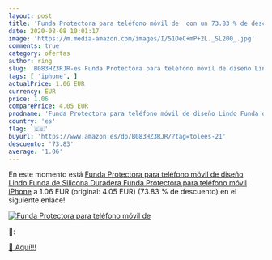 ```yaml
---
layout: post
title: 'Funda Protectora para teléfono móvil de  con un 73.83 % de descuento'
date: 2020-08-08 10:01:17
image: 'https://m.media-amazon.com/images/I/51OeC+mP+2L._SL200_.jpg'
comments: true
category: ofertas
author: ring
slug: 'B083HZ3RJR-es Funda Protectora para teléfono móvil de diseño Lindo Funda...'
tags: [ 'iphone', ]
actualPrice: 1.06 EUR
currency: EUR
price: 1.06
comparePrice: 4.05 EUR
prodname: 'Funda Protectora para teléfono móvil de diseño Lindo Funda de Silicona Duradera Funda Protectora para teléfono móvil iPhone'
country: 'es'
flag: '🇪🇸'
buyurl: 'https://www.amazon.es/dp/B083HZ3RJR/?tag=tolees-21'
descuento: '73.83'
average: '1.06'
---
```


En este momento está [Funda Protectora para teléfono móvil de diseño Lindo Funda de Silicona Duradera Funda Protectora para teléfono móvil iPhone](https://www.amazon.es/dp/B083HZ3RJR/?tag=tolees-21) a 1.06 EUR (original: 4.05 EUR) (73.83 %  de descuento) en el siguiente enlace!

[![Funda Protectora para teléfono móvil de ](https://m.media-amazon.com/images/I/51OeC+mP+2L._SL200_.jpg)](https://www.amazon.es/dp/B083HZ3RJR/?tag=tolees-21)

🔎:


[🛒 Aquí!!!](https://www.amazon.es/dp/B083HZ3RJR/?tag=tolees-21)
